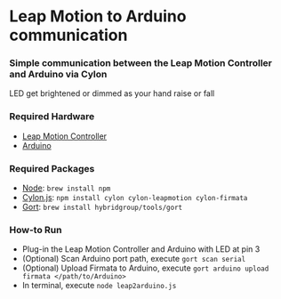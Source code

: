 # Leap Motion to Arduino communication
### Simple communication between the Leap Motion Controller and Arduino via Cylon

LED get brightened or dimmed as your hand raise or fall

### Required Hardware
- [Leap Motion Controller](https://www.leapmotion.com/)
- [Arduino](https://www.arduino.cc/)

### Required Packages
- [Node](https://nodejs.org/en/):
`brew install npm`
- [Cylon.js](https://cylonjs.com/):
`npm install cylon cylon-leapmotion cylon-firmata`
- [Gort](http://gort.io/):
`brew install hybridgroup/tools/gort`


### How-to Run
- Plug-in the Leap Motion Controller and Arduino with LED at pin 3
- (Optional) Scan Arduino port path, execute `gort scan serial`
- (Optional) Upload Firmata to Arduino, execute `gort arduino upload firmata </path/to/Arduino>`
- In terminal, execute `node leap2arduino.js`
